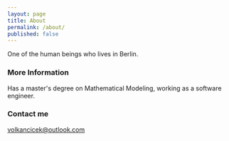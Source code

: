```yaml
---
layout: page
title: About
permalink: /about/
published: false
---
```


One of the human beings who lives in Berlin.
### More Information

Has a master's degree on Mathematical Modeling, working as a software engineer.

### Contact me

[volkancicek@outlook.com](mailto:volkancicek@outlook.com)
